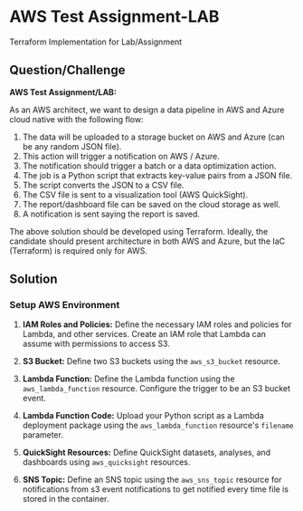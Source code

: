 # AWS Test Assignment-LAB

Terraform Implementation for Lab/Assignment

## Question/Challenge

**AWS Test Assignment/LAB:**

As an AWS architect, we want to design a data pipeline in AWS and Azure cloud native with the following flow:

1. The data will be uploaded to a storage bucket on AWS and Azure (can be any random JSON file).
2. This action will trigger a notification on AWS / Azure.
3. The notification should trigger a batch or a data optimization action.
4. The job is a Python script that extracts key-value pairs from a JSON file.
5. The script converts the JSON to a CSV file.
6. The CSV file is sent to a visualization tool (AWS QuickSight).
7. The report/dashboard file can be saved on the cloud storage as well.
8. A notification is sent saying the report is saved.

The above solution should be developed using Terraform. Ideally, the candidate should present architecture in both AWS and Azure, but the IaC (Terraform) is required only for AWS.

## Solution

### Setup AWS Environment

1. **IAM Roles and Policies:** Define the necessary IAM roles and policies for Lambda, and other services. Create an IAM role that Lambda can assume with permissions to access S3.

2. **S3 Bucket:** Define two S3 buckets using the `aws_s3_bucket` resource.

3. **Lambda Function:** Define the Lambda function using the `aws_lambda_function` resource. Configure the trigger to be an S3 bucket event.

4. **Lambda Function Code:** Upload your Python script as a Lambda deployment package using the `aws_lambda_function` resource's `filename` parameter.

5. **QuickSight Resources:** Define QuickSight datasets, analyses, and dashboards using `aws_quicksight` resources.

6. **SNS Topic:** Define an SNS topic using the `aws_sns_topic` resource for notifications from s3 event notifications to get notified every time file is stored in the container.
